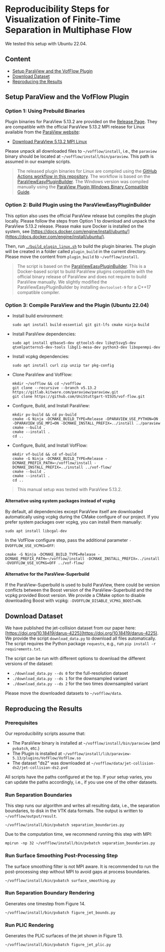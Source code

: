 # Reproducibility Steps for Visualization of Finite-Time Separation in Multiphase Flow

We tested this setup with Ubuntu 22.04.

## Content

- [Setup ParaView and the VofFlow Plugin](#setup-paraview-and-the-vofflow-plugin)
- [Download Dataset](#download-dataset)
- [Reproducing the Results](#reproducing-the-results)

## Setup ParaView and the VofFlow Plugin

### Option 1: Using Prebuild Binaries

Plugin binaries for ParaView 5.13.2 are provided on the [Release Page](https://github.com/UniStuttgart-VISUS/vof-flow/releases).
They are compatible with the official ParaView 5.13.2 MPI release for Linux available from the [ParaView website](https://www.paraview.org/download/):

- [Download ParaView 5.13.2 MPI Linux](https://www.paraview.org/paraview-downloads/download.php?submit=Download&version=v5.13&type=binary&os=Linux&downloadFile=ParaView-5.13.2-MPI-Linux-Python3.10-x86_64.tar.gz)

Please unpack all downloaded files to `~/vofflow/install`, i.e., the `paraview` binary should be located at `~/vofflow/install/bin/paraview`.
This path is assumed in our example scripts.

> The released plugin binaries for Linux are compiled using the [GitHub Actions workflow in this repository](../.github/workflows/build.yml).
> The workflow is based on the [ParaViewEasyPluginBuilder](https://gitlab.kitware.com/paraview/paraview-easy-plugin-builder).
> The Windows version was compiled manually using the [ParaView Plugin Windows Binary Compatible Guide](https://gitlab.kitware.com/paraview/paraview-plugin-windows-binary-compatible-guide).

### Option 2: Build Plugin using the ParaViewEasyPluginBuilder

This option also uses the official ParaView release but compiles the plugin locally.
Please follow the steps from Option 1 to download and unpack the ParaView 5.13.2 release.
Please make sure Docker is installed on the system, see [https://docs.docker.com/engine/install/ubuntu/](https://docs.docker.com/engine/install/ubuntu/).

Then, run [`./build_plugin_linux.sh`](scripts/build_plugin_linux.sh) to build the plugin binaries.
The plugin will be created in a folder called `plugin_build` in the current directory.
Please move the content from `plugin_build` to `~/vofflow/install`.

> The script is based on the [ParaViewEasyPluginBuilder](https://gitlab.kitware.com/paraview/paraview-easy-plugin-builder).
> This is a Docker-based script to build ParaView plugins compatible with the official binary release of ParaView and does not require to build ParaView manually.
> We slightly modified the ParaViewEasyPluginBuilder by installing `devtoolset-9` for a C++17 compatible compiler.

### Option 3: Compile ParaView and the Plugin (Ubuntu 22.04)

- Install build environment:
  ```shell
  sudo apt install build-essential git git-lfs cmake ninja-build
  ```
- Install ParaView dependencies:
  ```shell
  sudo apt install qtbase5-dev qttools5-dev libqt5svg5-dev qtxmlpatterns5-dev-tools libgl1-mesa-dev python3-dev libopenmpi-dev
  ```
- Install vcpkg dependencies:
  ```shell
  sudo apt install curl zip unzip tar pkg-config
  ```
- Clone ParaView and VofFlow:
  ```shell
  mkdir ~/vofflow && cd ~/vofflow
  git clone --recursive --branch v5.13.2 https://gitlab.kitware.com/paraview/paraview.git
  git clone https://github.com/UniStuttgart-VISUS/vof-flow.git
  ```
- Configure, Build, and Install ParaView:
  ```shell
  mkdir pv-build && cd pv-build
  cmake -G Ninja -DCMAKE_BUILD_TYPE=Release -DPARAVIEW_USE_PYTHON=ON -DPARAVIEW_USE_MPI=ON -DCMAKE_INSTALL_PREFIX=../install ../paraview
  cmake --build .
  cmake --install .
  cd ..
  ```
- Configure, Build, and Install VofFlow:
  ```shell
  mkdir vf-build && cd vf-build
  cmake -G Ninja -DCMAKE_BUILD_TYPE=Release -DCMAKE_PREFIX_PATH=~/vofflow/install -DCMAKE_INSTALL_PREFIX=../install ../vof-flow/
  cmake --build .
  cmake --install .
  cd ..
  ```

> This manual setup was tested with ParaView 5.13.2.

#### Alternative using system packages instead of vcpkg

By default, all dependencies except ParaView itself are downloaded automatically using vcpkg during the CMake configure of our project.
If you prefer system packages over vcpkg, you can install them manually:

```shell
sudo apt install libcgal-dev
```

In the VofFlow configure step, pass the additional parameter `-DVOFFLOW_USE_VCPKG=OFF`:

```shell
cmake -G Ninja -DCMAKE_BUILD_TYPE=Release -DCMAKE_PREFIX_PATH=~/vofflow/install -DCMAKE_INSTALL_PREFIX=../install -DVOFFLOW_USE_VCPKG=OFF ../vof-flow/
```

#### Alternative for the ParaView-Superbuild

If the ParaView-Superbuild is used to build ParaView, there could be version conflicts between the Boost version of the ParaView-Superbuild and the vcpkg provided Boost version.
We provide a CMake option to disable downloading Boost with vcpkg: `-DVOFFLOW_DISABLE_VCPKG_BOOST=ON`.

## Download Dataset

We have published the jet-collision dataset from our paper here: [https://doi.org/10.18419/darus-4225](https://doi.org/10.18419/darus-4225).
We provide the script `download_data.py` to download all files automatically.
The script requires the Python package `requests`, e.g., run `pip install -r requirements.txt`.

The script can be run with different options to download the different versions of the dataset:

- `./download_data.py --ds 0` for the full-resolution dataset
- `./download_data.py --ds 1` for the downsampled variant
- `./download_data.py --ds 2` for the two times downsampled variant

Please move the downloaded datasets to `~/vofflow/data`.

## Reproducing the Results

### Prerequisites

Our reproducibility scripts assume that:

- The ParaView binary is installed at `~/vofflow/install/bin/paraview` (and `pvbatch`, etc.)
- The Plugin is installed at `~/vofflow/install/lib/paraview-5.13/plugins/VofFlow/VofFlow.so`
- The dataset "ds2" was downloaded at `~/vofflow/data/jet-collision-ds2/jet-collision-ds2.pvd`

All scripts have the paths configured at the top.
If your setup varies, you can update the paths accordingly, i.e., if you use one of the other datasets.

### Run Separation Boundaries

This step runs our algorithm and writes all resulting data, i.e., the separation boundaries, to disk in the VTK data formats.
The output is written to `~/vofflow/output/result`.

```shell
~/vofflow/install/bin/pvbatch separation_boundaries.py
```

Due to the computation time, we recommend running this step with MPI:

```shell
mpirun -np 32 ~/vofflow/install/bin/pvbatch separation_boundaries.py
```

### Run Surface Smoothing Post-Processing Step

The surface smoothing filter is not MPI aware.
It is recommended to run the post-processing step without MPI to avoid gaps at process boundaries.

```shell
~/vofflow/install/bin/pvbatch surface_smoothing.py
```

### Run Separation Boundary Rendering

Generates one timestep from Figure 14.

```shell
~/vofflow/install/bin/pvbatch figure_jet_bounds.py
```

### Run PLIC Rendering

Generates the PLIC surfaces of the jet shown in Figure 13.

```shell
~/vofflow/install/bin/pvbatch figure_jet_plic.py
```
